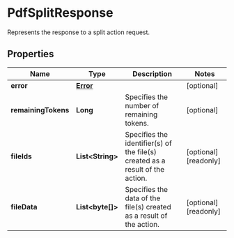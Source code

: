 

# PdfSplitResponse

Represents the response to a split action request.
## Properties

Name | Type | Description | Notes
------------ | ------------- | ------------- | -------------
**error** | [**Error**](Error.md) |  |  [optional]
**remainingTokens** | **Long** | Specifies the number of remaining tokens. |  [optional]
**fileIds** | **List&lt;String&gt;** | Specifies the identifier(s) of the file(s) created as a result of the action. |  [optional] [readonly]
**fileData** | **List&lt;byte[]&gt;** | Specifies the data of the file(s) created as a result of the action. |  [optional] [readonly]



